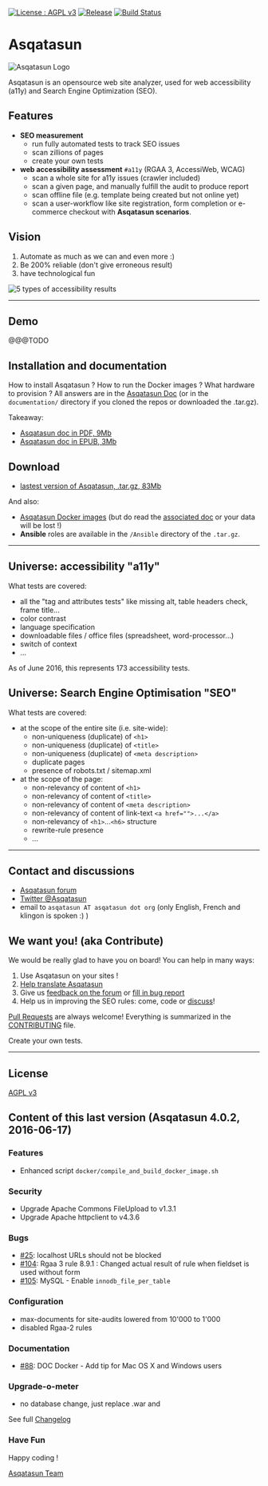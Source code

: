 
[![License : AGPL v3](https://img.shields.io/badge/license-AGPL3-blue.svg)](https://github.com/Asqatasun/Asqatasun/blob/master/LICENSE)
[![Release](https://img.shields.io/github/release/asqatasun/asqatasun.svg)](https://github.com/Asqatasun/Asqatasun/releases/latest)
[![Build Status](https://api.travis-ci.org/Asqatasun/Asqatasun.svg?branch=master)](https://travis-ci.org/Asqatasun/Asqatasun/branches)

# Asqatasun

![Asqatasun Logo](http://forum.asqatasun.org/uploads/default/original/1X/e16a2b9b7f5a4dc756f03630923290c695c762c9.png)


Asqatasun is an opensource web site analyzer, used for web accessibility (a11y) and Search Engine Optimization (SEO).

## Features

* **SEO measurement**
    * run fully automated tests to track SEO issues
    * scan zillions of pages
    * create your own tests
* **web accessibility assessment** `#a11y` (RGAA 3, AccessiWeb, WCAG)
    * scan a whole site for a11y issues (crawler included)
    * scan a given page, and manually fulfill the audit to produce report
    * scan offline file (e.g. template being created but not online yet)
    * scan a user-workflow like site registration, form completion or e-commerce checkout with **Asqatasun scenarios**.
 
## Vision

1. Automate as much as we can and even more :)
2. Be 200% reliable (don't give erroneous result)
3. have technological fun

![5 types of accessibility results](https://github.com/Asqatasun/Asqatasun/blob/master/documentation/en/20_User_doc/Images/screenshot_20150307_ASQATASUN_5_types_of_result.png)

---

## Demo

@@@TODO

## Installation and documentation

How to install Asqatasun ? How to run the Docker images ? What hardware to provision ?
All answers are in the [Asqatasun Doc](http://doc.asqatasun.org/en/) (or in the `documentation/`
directory if you cloned the repos or downloaded the .tar.gz).

Takeaway:

* [Asqatasun doc in PDF, 9Mb](https://www.gitbook.com/download/pdf/book/asqatasun/asqatasun?lang=en)
* [Asqatasun doc in EPUB, 3Mb](https://www.gitbook.com/download/epub/book/asqatasun/asqatasun?lang=en)

## Download

* [lastest version of Asqatasun, .tar.gz, 83Mb](http://download.asqatasun.org/asqatasun-latest.tar.gz)

And also: 

* [Asqatasun Docker images](https://hub.docker.com/r/asqatasun/asqatasun/)
(but do read the [associated doc](http://doc.asqatasun.org/en/10_Install_doc/Docker/index.html) or your data will be lost !)
* **Ansible** roles are available in the `/Ansible` directory of the `.tar.gz`.

---

## Universe: accessibility "a11y"

What tests are covered:

* all the "tag and attributes tests" like missing alt, table headers check, frame title...
* color contrast
* language specification
* downloadable files / office files (spreadsheet, word-processor...)
* switch of context
* ...

As of June 2016, this represents 173 accessibility tests.

## Universe: Search Engine Optimisation "SEO"

What tests are covered:

* at the scope of the entire site (i.e. site-wide):
    * non-uniqueness (duplicate) of `<h1>`
    * non-uniqueness (duplicate) of `<title>`
    * non-uniqueness (duplicate) of `<meta description>`
    * duplicate pages
    * presence of robots.txt / sitemap.xml
* at the scope of the page:
    * non-relevancy of content of `<h1>`
    * non-relevancy of content of `<title>`
    * non-relevancy of content of `<meta description>`
    * non-relevancy of content of link-text `<a href="">...</a>`
    * non-relevancy of `<h1>`...`<h6>` structure
    * rewrite-rule presence 
    * ...

---

## Contact and discussions

* [Asqatasun forum](http://forum.asqatasun.org/) 
* [Twitter @Asqatasun](https://twitter.com/Asqatasun)
* email to `asqatasun AT asqatasun dot org` (only English, French and klingon is spoken :) ) 

## We want you! (aka Contribute)

We would be really glad to have you on board! You can help in many ways:

1. Use Asqatasun on your sites !
1. [Help translate Asqatasun](https://www.transifex.com/asqatasun/asqatasun/) 
1. Give us [feedback on the forum](http://forum.asqatasun.org) or [fill in bug report](https://github.com/Asqatasun/Asqatasun/issues)
1. Help us in improving the SEO rules: come, code or [discuss](http://forum.asqatasun.org)!

[Pull Requests](https://github.com/Asqatasun/Asqatasun/pulls) are always welcome! 
Everything is summarized in the [CONTRIBUTING](https://github.com/Asqatasun/Asqatasun/blob/master/CONTRIBUTING.md) file.

Create your own tests.

---

## License

 [AGPL v3](https://github.com/Asqatasun/Asqatasun/blob/master/LICENSE) 

## Content of this last version (Asqatasun 4.0.2, 2016-06-17)

### Features

- Enhanced script `docker/compile_and_build_docker_image.sh`

### Security

- Upgrade Apache Commons FileUpload to v1.3.1 
- Upgrade Apache httpclient to v4.3.6

### Bugs

* [#25](https://github.com/Asqatasun/Asqatasun/issues/25): localhost URLs should not be blocked  
* [#104](https://github.com/Asqatasun/Asqatasun/issues/104): Rgaa 3 rule 8.9.1 : Changed actual result of rule when fieldset is used without form
* [#105](https://github.com/Asqatasun/Asqatasun/issues/105): MySQL - Enable `innodb_file_per_table` 

### Configuration

* max-documents for site-audits lowered from 10'000 to 1'000 
* disabled Rgaa-2 rules

### Documentation

- [#88](https://github.com/Asqatasun/Asqatasun/issues/88): DOC Docker - Add tip for Mac OS X and Windows users 

### Upgrade-o-meter 

- no database change, just replace .war and 

See full [Changelog](https://github.com/Asqatasun/Asqatasun/blob/master/CHANGELOG.txt)

### Have Fun

Happy coding !

[Asqatasun Team](https://github.com/Asqatasun/Asqatasun/blob/master/documentation/en/asqatasun-team.md)



